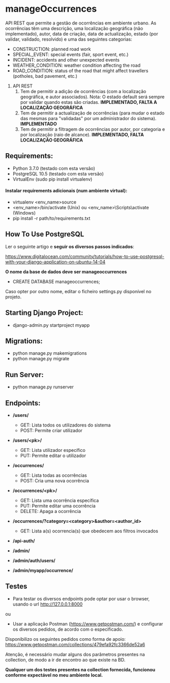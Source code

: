 # manageOccurrences
API REST que permite a gestão de ocorrências em ambiente urbano. As ocorrências têm uma descrição, uma localização geográfica (não implementado), autor, data de criação, data de actualização, estado (por validar, validado, resolvido) e uma das seguintes categorias:
* CONSTRUCTION: planned road work
* SPECIAL_EVENT: special events (fair, sport event, etc.)
* INCIDENT: accidents and other unexpected events
* WEATHER_CONDITION: weather condition affecting the road
* ROAD_CONDITION: status of the road that might affect travellers (potholes, bad pavement, etc.)

1. API REST
    1. Tem de permitir a adição de ocorrências (com a localização geográfica, e autor associados). Nota: O estado default será sempre por validar quando estas são criadas. **IMPLEMENTADO, FALTA A LOCALIZAÇÃO GEOGRÁFICA**
    2. Tem de permitir a actualização de ocorrências (para mudar o estado das mesmas para "validadas" por um administrador do sistema). **IMPLEMENTADO**
    3. Tem de permitir a filtragem de ocorrências por autor, por categoria e por localização (raio de alcance). **IMPLEMENTADO, FALTA LOCALIZAÇÃO GEOGRÁFICA**

## Requirements:
   * Python 3.7.0 (testado com esta versão)
   * PostgreSQL 10.5 (testado com esta versão)
   * VirtualEnv (sudo pip install virtualenv)

#### Instalar requirements adicionais (num ambiente virtual):
   * virtualenv <env_name>source 
   * <env_name>/bin/activate (Unix) ou <env_name>\Scripts\activate (Windows)
   * pip install -r path/to/requirements.txt
   
## How To Use PostgreSQL
Ler o seguinte artigo e **seguir os diversos passos indicados**:

https://www.digitalocean.com/community/tutorials/how-to-use-postgresql-with-your-django-application-on-ubuntu-14-04

**O nome da base de dados deve ser manageoccurrences**
 * CREATE DATABASE manageoccurrences;
 
 Caso opter por outro nome, editar o ficheiro settings.py disponível no projeto.

## Starting Django Project:
 * django-admin.py startproject myapp

## Migrations:
 
 * python manage.py makemigrations
 * python manage.py migrate
 
## Run Server:
 
 * python manage.py runserver
 
## Endpoints:
 
 * **/users/**
   * GET: Lista todos os utilizadores do sistema
   * POST: Permite criar utilizador
  
 * **/users/\<pk\>/** 
   * GET: Lista utilizador específico
   * PUT: Permite editar o utilizador
  
 * **/occurrences/**
   * GET: Lista todas as ocorrências
   * POST: Cria uma nova ocorrência
  
 * **/occurrences/\<pk\>/**
   * GET: Lista uma ocorrência específica
   * PUT: Permite editar uma ocorrência
   * DELETE: Apaga a ocorrência
  
 * **/occurrences/?category=\<category\>&author=\<author_id\>**
   * GET: Lista a(s) ocorrencia(s) que obedecem aos filtros invocados
  
 * **/api-auth/**
  
 * **/admin/**
 
 * **/admin/auth/users/**
 
 * **/admin/myapp/occurrence/**
 
 ## Testes
 
  * Para testar os diversos endpoints pode optar por usar o browser, usando o url http://127.0.0.1:8000
  
  ou
  
  * Usar a aplicação Postman (https://www.getpostman.com/) e configurar os diversos pedidos, de acordo com o especificado.
 
 Disponibilizo os seguintes pedidos como forma de apoio: https://www.getpostman.com/collections/479efa92fc3366de52a6
 
 Atenção, é necessário mudar alguns dos parâmetros presentes na collection, de modo a ir de encontro ao que existe na BD.
 
 **Qualquer um dos testes presentes na collection fornecida, funcionou conforme expectável no meu ambiente local.** 
